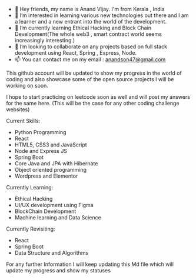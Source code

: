 - 👋 Hey friends, my name is Anand Vijay. I'm from Kerala , India
- 👀 I’m interested in learning various new technologies out there and I am a learner and a new entrant into the world of the development.
- 🌱 I’m currently learning Ethical Hacking and Block Chain Development(The whole web3 , smart contract world seems increasingly interesting.)
- 💞️ I’m looking to collaborate on any projects based on full stack development using React, Spring , Express, Node.
- 📫 You can contact me on my email : anandson47@gmail.com

This github account will be updated to show my progress in the world of coding and also showcase some of the open source projects I will be working on soon.

I hope to start practicing on leetcode soon as well and will post my answers for the same here. (This will be the case for any other coding challenge websites)

Current Skills:

- Python Programming
- React
- HTML5, CSS3 and JavaScript
- Node and Express JS
- Spring Boot
- Core Java and JPA with Hibernate
- Object oriented programming
- Wordpress and Elementor

Currently Learning: 

- Ethical Hacking 
- UI/UX development using Figma
- BlockChain Development
- Machine learning and Data Science

Currently Revisiting:

- React
- Spring Boot
- Data Structure and Algorithms



For any further Information I will keep updating this Md file which will update my progress and show my statuses 

